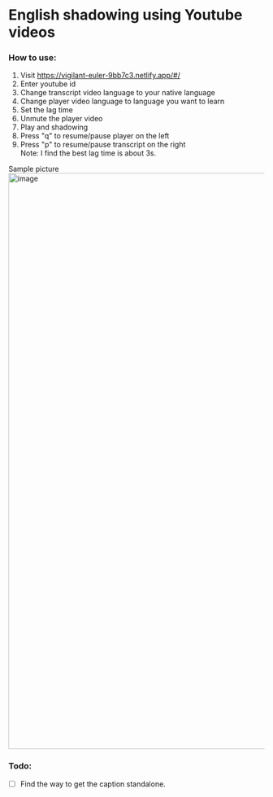 # English shadowing using Youtube videos

### How to use:
1. Visit https://vigilant-euler-9bb7c3.netlify.app/#/
1. Enter youtube id
1. Change transcript video language to your native language
1. Change player video language to language you want to learn
1. Set the lag time
1. Unmute the player video
1. Play and shadowing
1. Press "q" to resume/pause player on the left
1. Press "p" to resume/pause transcript on the right \
  Note: I find the best lag time is about 3s.

Sample picture 
<img width="1132" alt="image" src="https://github.com/nhs000/shadowing/assets/33925625/543d1c11-9998-45ec-a58a-14781149ec3c">

### Todo:
- [ ] Find the way to get the caption standalone.
